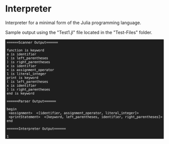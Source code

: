 # Interpreter
Interpreter for a minimal form of the Julia programming language.

Sample output using the "Test1.jl" file located in the "Test-Files" folder.

![alt text](https://github.com/tylerholmes/Interpreter/blob/main/SampleOutput-Test1.jpg)
